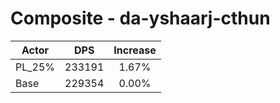 # Composite - da-yshaarj-cthun
| Actor | DPS | Increase |
|---|:---:|:---:|
|PL_25%|233191|1.67%|
|Base|229354|0.00%|
